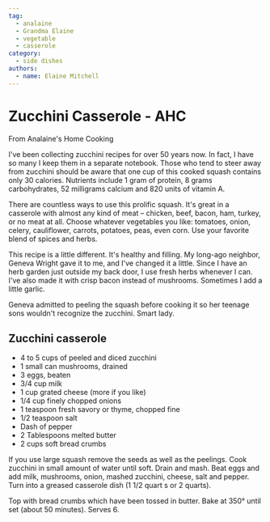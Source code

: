 ```yaml
---
tag:
  - analaine
  - Grandma Elaine
  - vegetable
  - casserole
category:
  - side dishes
authors:
  - name: Elaine Mitchell
---
```


# Zucchini Casserole - AHC
From Analaine's Home Cooking

I've been collecting zucchini recipes for over 50 years now. In fact, I have so many I keep them
in a separate notebook.
Those who tend to steer away from zucchini should be aware that one cup of this cooked squash
contains only 30 calories.
Nutrients include 1 gram of protein, 8 grams carbohydrates, 52 milligrams calcium and 820
units of vitamin A.

There are countless ways to use this prolific squash. It's great in a casserole with almost any
kind of meat – chicken, beef, bacon, ham, turkey, or no meat at all. Choose whatever vegetables
you like: tomatoes, onion, celery, cauliflower, carrots, potatoes, peas, even corn. Use your
favorite blend of spices and herbs.

This recipe is a little different. It's healthy and filling. My long-ago neighbor, Geneva Wright
gave it to me, and I've changed it a little. Since I have an herb garden just outside my back door,
I use fresh herbs whenever I can. I've also made it with crisp bacon instead of mushrooms.
Sometimes I add a little garlic.

Geneva admitted to peeling the squash before cooking it so her teenage sons wouldn't recognize
the zucchini. Smart lady.

## Zucchini casserole
* 4 to 5 cups of peeled and diced zucchini
* 1 small can mushrooms, drained
* 3 eggs, beaten
* 3/4 cup milk
* 1 cup grated cheese (more if you like)
* 1/4 cup finely chopped onions
* 1 teaspoon fresh savory or thyme, chopped fine
* 1/2 teaspoon salt
* Dash of pepper
* 2 Tablespoons melted butter
* 2 cups soft bread crumbs

If you use large squash remove the seeds as well as the peelings. Cook zucchini in small amount
of water until soft. Drain and mash. Beat eggs and add milk, mushrooms, onion, mashed
zucchini, cheese, salt and pepper. Turn into a greased casserole dish (1 1/2 quart s or 2 quarts).

Top with bread crumbs which have been tossed in butter. Bake at 350° until set (about 50
minutes). Serves 6.

